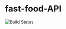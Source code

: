 # fast-food-API
[![Build Status](https://travis-ci.org/<wasibani-roy>/<fast-food-API>.svg?branch=api)](https://travis-ci.org/<wasibani-roy>/<fast-foo-API>)
